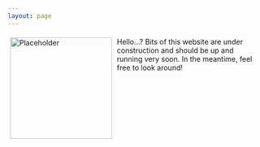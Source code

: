 ```yaml
---
layout: page
---
```


   <div class="container" style="display: flex;">
       <meta name="viewport" content="width=device-width, initial-scale=1" />
       <div style="margin: 5px; width: 70%;">
          <img align="center" src="/images/404.jpg" width="200" alt="Placeholder"/>
       </div>
       <div style="margin: 5px; flex-grow: 1;">
          Hello...?
          Bits of this website are under construction and should be up and running very soon. In the meantime, feel free to look around!
   </div>
